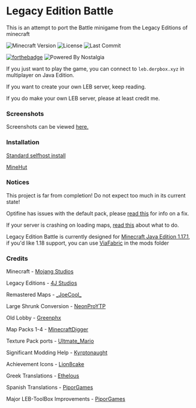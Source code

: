 # Legacy Edition Battle

This is an attempt to port the Battle minigame from the Legacy Editions of minecraft

![Minecraft Version](https://img.shields.io/badge/Minecraft-1.17.1-80ba42?style=for-the-badge) ![License](https://img.shields.io/github/license/DBTDerpbox/legacy-edition-battle?style=for-the-badge) ![Last Commit](https://img.shields.io/github/last-commit/dbtderpbox/legacy-edition-battle?style=for-the-badge)

[![forthebadge](https://forthebadge.com/images/badges/contains-tasty-spaghetti-code.svg)](https://forthebadge.com) ![Powered By Nostalgia](https://img.shields.io/badge/Powered_by-Nostalgia-e49454?style=for-the-badge)

If you just want to play the game, you can connect to `leb.derpbox.xyz` in multiplayer on Java Edition.

If you want to create your own LEB server, keep reading.

If you do make your own LEB server, please at least credit me.

### Screenshots
Screenshots can be viewed [here.](SCREENSHOTS.md)

### Installation

[Standard selfhost install](INSTALLATION.md)

[MineHut](INSTALLATION-MINEHUT.md)

### Notices

This project is far from completion! Do not expect too much in its current state!

Optifine has issues with the default pack, please [read this](https://github.com/DBTDerpbox/Legacy-Edition-Battle/issues/4) for info on a fix.

If your server is crashing on loading maps, [read this](https://github.com/DBTDerpbox/Legacy-Edition-Battle/issues/7) about what to do.

Legacy Edition Battle is currently designed for [Minecraft Java Edition 1.17.1](https://www.minecraft.net/en-us/article/minecraft-java-edition-1-17-1), if you'd like 1.18 support, you can use [ViaFabric](https://www.curseforge.com/minecraft/mc-mods/viafabric) in the mods folder

### Credits

Minecraft - [Mojang Studios](https://www.mojang.com)

Legacy Editions - [4J Studios](https://www.4jstudios.com/)

Remastered Maps - [\_JoeCool_](https://www.planetminecraft.com/member/_joecool_/)

Large Shrunk Conversion - [NeonProYTP](https://www.planetminecraft.com/member/neonproytp/)

Old Lobby - [Greenphx](https://www.youtube.com/watch?v=jS8_P9xmGKQ)

Map Packs 1-4 - [MinecraftDigger](https://www.youtube.com/c/MinecraftDigger/)

Texture Pack ports - [Ultmate_Mario](https://ultmatemario.wixsite.com/ultmatemario)

Significant Modding Help - [Kyrptonaught](https://github.com/kyrptonaught)

Achievement Icons - [Lion8cake](https://github.com/Lion8cake)

Greek Translations - [Ethelous](https://github.com/Ethelous)

Spanish Translations - [PiporGames](https://github.com/PiporGames)

Major LEB-ToolBox Improvements - [PiporGames](https://github.com/PiporGames) 
